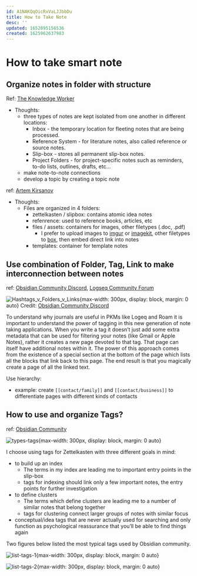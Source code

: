 ```yaml
---
id: A1NAKQqOicRxVaLJJbbDu
title: How to Take Note
desc: ''
updated: 1652895156536
created: 1625962637983
---
```

# How to take smart note

## Organize notes in folder with structure

Ref: [The Knowledge Worker](https://www.knowledgeworker.blog/p/how-to-take-smart-notes-in-obsidian)
- Thoughts:
    - three types of notes are kept isolated from one another in different locations:
        - Inbox - the temporary location for fleeting notes that are being processed.
        - Reference System - for literature notes, also called reference or source notes.
        - Slip-box - stores all permanent slip-box notes.
        - Project Folders - for project-specific notes such as reminders, to-do lists, outlines, drafts, etc…
    - make note-to-note connections
    - develop a topic by creating a topic note

ref: [Artem Kirsanov](https://www.youtube.com/watch?v=E6ySG7xYgjY)
- Thoughts:
    - Files are organized in 4 folders:
        - zettelkasten / slipbox: contains atomic idea notes
        - refenrence: used to reference books, articles, etc
        - files / assets: containers for images, other filetypes (.doc, .pdf)
            - I prefer to upload images to [imgur](https://imgur.com/) or [imagekit](https://imagekit.io/), other filetypes to [box](https://www.box.com/), then embed direct link into notes
        - templates: container for template notes

## Use combination of Folder, Tag, Link to make interconnection between notes

ref: [Obsidian Community Discord](https://discord.com/channels/686053708261228577/744933215063638183/916205731609473034), [Logseq Community Forum](https://discuss.logseq.com/t/three-choices-new-users-need-to-make/3411)

![Hashtags_v_Folders_v_Links](https://i.imgur.com/hh0c1fC.png){max-width: 300px, display: block, margin: 0 auto}
Credit: [Obsidian Community Discord](https://discord.com/channels/686053708261228577/744933215063638183/916205731609473034)

To understand why journals are useful in PKMs like Logeq and Roam it is important to understand the power of tagging in this new generation of note taking applications. When you write a tag it doesn’t just add some extra metadata that can be used for filtering your notes (like Gmail or Apple Notes), rather it creates a new page devoted to that tag. That page can itself have additional notes within it. The power of this approach comes from the existence of a special section at the bottom of the page which lists all the blocks that link back to this page. The end result is that you magically create a page of all the linked text.

Use hierarchy:
- example: create `[[contact/family]]` and `[[contact/business]]` to differentiate pages with different kinds of contacts

## How to use and organize Tags?

ref: [Obsidian Community](https://forum.obsidian.md/t/how-to-use-tags/35320/11)

![types-tags](https://forum.obsidian.md/uploads/default/optimized/3X/f/d/fdd6723105ddc8de1d41a8a3a821856b75f4bff1_2_750x750.jpeg){max-width: 300px, display: block, margin: 0 auto}

I choose using tags for Zettelkasten with three different goals in mind:
- to build up an index
    - The terms in my index are leading me to important entry points in the slip-box
    - tags for indexing should link only a few important notes, the entry points for further investigation
- to define clusters
    - The terms which define clusters are leading me to a number of similar notes that belong together
    - tags for clustering connect larger groups of notes with similar focus
- conceptual/idea tags that are never actually used for searching and only function as psychological reassurance that you’ll be able to find things again

Two figures below listed the most typical tags used by Obsidian community.

![list-tags-1](https://forum.obsidian.md/uploads/default/optimized/3X/6/d/6d3577cea621692e3785f6d5cb82ce1f1da88bba_2_750x750.jpeg){max-width: 300px, display: block, margin: 0 auto}

![list-tags-2](https://forum.obsidian.md/uploads/default/optimized/3X/7/9/790c3c2d97c7b6b0c5ea72b43afba0928cb7a91f_2_598x750.jpeg){max-width: 300px, display: block, margin: 0 auto}